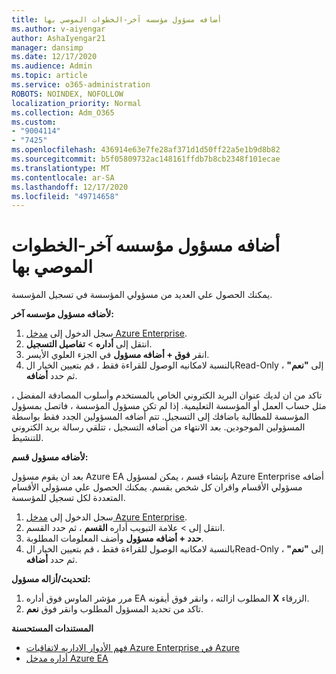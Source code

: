 ```yaml
---
title: أضافه مسؤول مؤسسه آخر-الخطوات الموصي بها
ms.author: v-aiyengar
author: AshaIyengar21
manager: dansimp
ms.date: 12/17/2020
ms.audience: Admin
ms.topic: article
ms.service: o365-administration
ROBOTS: NOINDEX, NOFOLLOW
localization_priority: Normal
ms.collection: Adm_O365
ms.custom:
- "9004114"
- "7425"
ms.openlocfilehash: 436914e63e7fe28af371d1d50ff22a5e1b9d8b82
ms.sourcegitcommit: b5f05809732ac148161ffdb7b8cb2348f101ecae
ms.translationtype: MT
ms.contentlocale: ar-SA
ms.lasthandoff: 12/17/2020
ms.locfileid: "49714658"
---
```

# <a name="add-another-enterprise-administrator---recommended-steps"></a>أضافه مسؤول مؤسسه آخر-الخطوات الموصي بها

يمكنك الحصول علي العديد من مسؤولي المؤسسة في تسجيل المؤسسة.

**لأضافه مسؤول مؤسسه آخر:**

1. سجل الدخول إلى [مدخل Azure Enterprise](https://ea.azure.com/).
1. انتقل إلى **أداره**  >  **تفاصيل التسجيل**.
1. انقر **فوق + أضافه مسؤول** في الجزء العلوي الأيسر.
1. بالنسبة لامكانيه الوصول للقراءة فقط ، قم بتعيين الخيار الRead-Only إلى **"نعم"** ، ثم حدد **أضافه**.

تاكد من ان لديك عنوان البريد الكتروني الخاص بالمستخدم وأسلوب المصادقة المفضل ، مثل حساب العمل أو المؤسسة التعليمية. إذا لم تكن مسؤول المؤسسة ، فاتصل بمسؤول المؤسسة للمطالبة باضافك إلى التسجيل. تتم أضافه المسؤولين الجدد فقط بواسطة المسؤولين الموجودين. بعد الانتهاء من أضافه التسجيل ، تتلقي رسالة بريد الكتروني للتنشيط.

**لأضافه مسؤول قسم:**

بعد ان يقوم مسؤول Azure EA بإنشاء قسم ، يمكن لمسؤول Azure Enterprise أضافه مسؤولي الأقسام واقران كل شخص بقسم. يمكنك الحصول علي مسؤولي الأقسام المتعددة لكل تسجيل للمؤسسة.

1. سجل الدخول إلى [مدخل Azure Enterprise](https://ea.azure.com/).
1. انتقل إلى   >  علامة التبويب أداره **القسم** ، ثم حدد القسم.
1. **حدد + أضافه مسؤول** وأضف المعلومات المطلوبة.
1. بالنسبة لامكانيه الوصول للقراءة فقط ، قم بتعيين الخيار الRead-Only إلى **"نعم"** ، ثم حدد **أضافه**.

**لتحديث/أزاله مسؤول:**

1. مرر مؤشر الماوس فوق أداره EA المطلوب ازالته ، وانقر فوق أيقونه **X** الزرقاء.
1. تاكد من تحديد المسؤول المطلوب وانقر فوق **نعم**.

**المستندات المستحسنة**

- [فهم الأدوار الاداريه لاتفاقيات Azure Enterprise في Azure](https://docs.microsoft.com/azure/billing/billing-understand-ea-roles)
- [أداره مدخل Azure EA](https://docs.microsoft.com/azure/billing/billing-ea-portal-administration)
